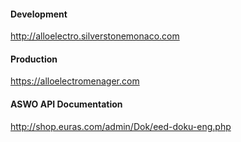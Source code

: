 

#### Development
http://alloelectro.silverstonemonaco.com

#### Production
https://alloelectromenager.com

#### ASWO API Documentation
http://shop.euras.com/admin/Dok/eed-doku-eng.php